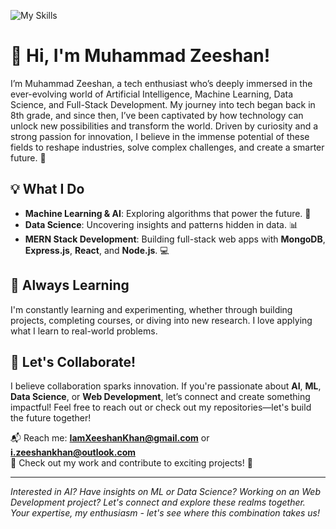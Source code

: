 ![My Skills](https://skillicons.dev/icons?i=js,html,css,wasm,py,r,kotlin,java,nodejs,react,c,cpp,photoshop,ruby,tensorflow)

# 👋 Hi, I'm Muhammad Zeeshan!
I’m Muhammad Zeeshan, a tech enthusiast who’s deeply immersed in the ever-evolving world of Artificial Intelligence, Machine Learning, Data Science, and Full-Stack Development. My journey into tech began back in 8th grade, and since then, I’ve been captivated by how technology can unlock new possibilities and transform the world. Driven by curiosity and a strong passion for innovation, I believe in the immense potential of these fields to reshape industries, solve complex challenges, and create a smarter future. 🚀

## 💡 What I Do
- **Machine Learning & AI**: Exploring algorithms that power the future. 🤖
- **Data Science**: Uncovering insights and patterns hidden in data. 📊
- **MERN Stack Development**: Building full-stack web apps with **MongoDB**, **Express.js**, **React**, and **Node.js**. 💻
  
## 🌱 Always Learning
I'm constantly learning and experimenting, whether through building projects, completing courses, or diving into new research. I love applying what I learn to real-world problems.

## 🤝 Let's Collaborate!
I believe collaboration sparks innovation. If you're passionate about **AI**, **ML**, **Data Science**, or **Web Development**, let’s connect and create something impactful! Feel free to reach out or check out my repositories—let's build the future together!

📬 Reach me: **IamXeeshanKhan@gmail.com** or **i.zeeshankhan@outlook.com**  
🔗 Check out my work and contribute to exciting projects! 🚀

---
*Interested in AI? Have insights on ML or Data Science? Working on an Web Development project? Let's connect and explore these realms together. Your expertise, my enthusiasm - let's see where this combination takes us!*
